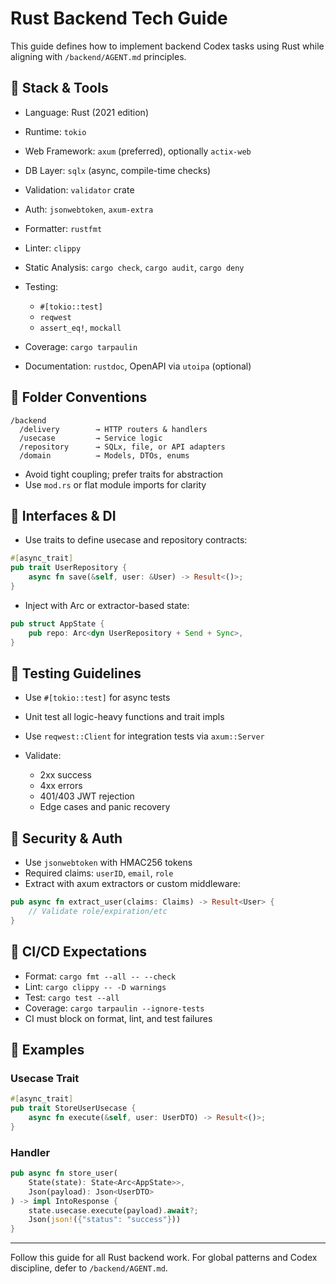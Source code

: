 # Rust Backend Tech Guide

This guide defines how to implement backend Codex tasks using Rust while aligning with `/backend/AGENT.md` principles.

## 🔧 Stack & Tools

* Language: Rust (2021 edition)
* Runtime: `tokio`
* Web Framework: `axum` (preferred), optionally `actix-web`
* DB Layer: `sqlx` (async, compile-time checks)
* Validation: `validator` crate
* Auth: `jsonwebtoken`, `axum-extra`
* Formatter: `rustfmt`
* Linter: `clippy`
* Static Analysis: `cargo check`, `cargo audit`, `cargo deny`
* Testing:

  * `#[tokio::test]`
  * `reqwest`
  * `assert_eq!`, `mockall`
* Coverage: `cargo tarpaulin`
* Documentation: `rustdoc`, OpenAPI via `utoipa` (optional)

## 📁 Folder Conventions

```
/backend
  /delivery        → HTTP routers & handlers
  /usecase         → Service logic
  /repository      → SQLx, file, or API adapters
  /domain          → Models, DTOs, enums
```

* Avoid tight coupling; prefer traits for abstraction
* Use `mod.rs` or flat module imports for clarity

## 🔗 Interfaces & DI

* Use traits to define usecase and repository contracts:

```rust
#[async_trait]
pub trait UserRepository {
    async fn save(&self, user: &User) -> Result<()>;
}
```

* Inject with Arc<T> or extractor-based state:

```rust
pub struct AppState {
    pub repo: Arc<dyn UserRepository + Send + Sync>,
}
```

## 🧪 Testing Guidelines

* Use `#[tokio::test]` for async tests
* Unit test all logic-heavy functions and trait impls
* Use `reqwest::Client` for integration tests via `axum::Server`
* Validate:

  * 2xx success
  * 4xx errors
  * 401/403 JWT rejection
  * Edge cases and panic recovery

## 🔐 Security & Auth

* Use `jsonwebtoken` with HMAC256 tokens
* Required claims: `userID`, `email`, `role`
* Extract with axum extractors or custom middleware:

```rust
pub async fn extract_user(claims: Claims) -> Result<User> {
    // Validate role/expiration/etc
}
```

## 🚦 CI/CD Expectations

* Format: `cargo fmt --all -- --check`
* Lint: `cargo clippy -- -D warnings`
* Test: `cargo test --all`
* Coverage: `cargo tarpaulin --ignore-tests`
* CI must block on format, lint, and test failures

## 📌 Examples

### Usecase Trait

```rust
#[async_trait]
pub trait StoreUserUsecase {
    async fn execute(&self, user: UserDTO) -> Result<()>;
}
```

### Handler

```rust
pub async fn store_user(
    State(state): State<Arc<AppState>>,
    Json(payload): Json<UserDTO>
) -> impl IntoResponse {
    state.usecase.execute(payload).await?;
    Json(json!({"status": "success"}))
}
```

---

Follow this guide for all Rust backend work. For global patterns and Codex discipline, defer to `/backend/AGENT.md`.


